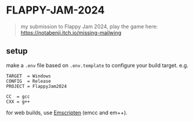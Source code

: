 # FLAPPY-JAM-2024

> my submission to Flappy Jam 2024, play the game here: https://notabenji.itch.io/missing-mailwing

## setup

make a `.env` file based on `.env.template` to configure your build target. e.g.

```
TARGET  = Windows
CONFIG  = Release
PROJECT = FlappyJam2024

CC  = gcc
CXX = g++
```

for web builds, use [Emscripten](https://emscripten.org/) (emcc and em++).
